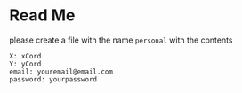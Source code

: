 # Read Me
please create a file with the name `personal` with the contents 
```
X: xCord
Y: yCord
email: youremail@email.com
password: yourpassword
```
